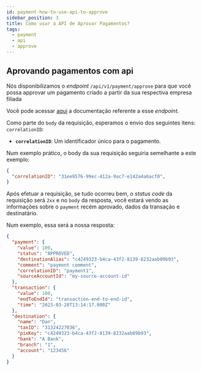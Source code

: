 ```yaml
---
id: payment-how-to-use-api-to-approve
sidebar_position: 3
title: Como usar a API de Aprovar Pagamentos?
tags:
  - payment
  - api
  - approve
---
```


## Aprovando pagamentos com api

Nós disponibilizamos o _endpoint_ `/api/v1/payment/approve` para que você possa approvar um pagamento criado a partir da sua respectiva empresa filiada

Você pode acessar [aqui](<https://developers.openpix.com.br/api#tag/payment-(request-access)/paths/~1api~1v1~1payment~1approve/post>)
a documentação referente a esse _endpoint_.

Como parte do `body` da requisição, esperamos o envio dos seguintes itens: `correlationID`:

- **`correlationID`**: Um identificador único para o pagamento.

Num exemplo prático, o body da sua requisição seguiria semelhante a este exemplo:

```json
{
  "correlationID": "31ee9576-99ec-412a-9ac7-e142a4a6acf0",
}
```

Após efetuar a requisição, se tudo ocorreu bem, o _status code_ da requisição será `2xx` e no `body` da resposta,
você estará vendo as informações sobre o `payment` recém aprovado, dados da transação e destinatário.

Num exemplo, essa será a nossa resposta:

```json
{
  "payment": {
    "value": 100,
    "status": "APPROVED",
    "destinationAlias": "c4249323-b4ca-43f2-8139-8232aab09b93",
    "comment": "payment comment",
    "correlationID": "payment1",
    "sourceAccountId": "my-source-account-id"
  },
  "transaction": {
    "value": 100,
    "endToEndId": "transaction-end-to-end-id",
    "time": "2023-03-20T13:14:17.000Z"
  },
  "destination": {
    "name": "Dan",
    "taxID": "31324227036",
    "pixKey": "c4249323-b4ca-43f2-8139-8232aab09b93",
    "bank": "A Bank",
    "branch": "1",
    "account": "123456"
  }
}
```
